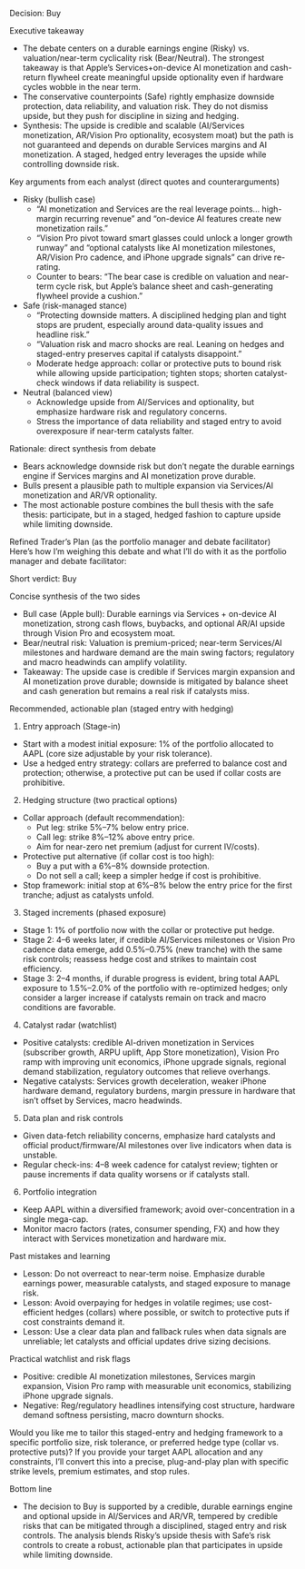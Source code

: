Decision: Buy

Executive takeaway
- The debate centers on a durable earnings engine (Risky) vs. valuation/near-term cyclicality risk (Bear/Neutral). The strongest takeaway is that Apple’s Services+on-device AI monetization and cash-return flywheel create meaningful upside optionality even if hardware cycles wobble in the near term.
- The conservative counterpoints (Safe) rightly emphasize downside protection, data reliability, and valuation risk. They do not dismiss upside, but they push for discipline in sizing and hedging.
- Synthesis: The upside is credible and scalable (AI/Services monetization, AR/Vision Pro optionality, ecosystem moat) but the path is not guaranteed and depends on durable Services margins and AI monetization. A staged, hedged entry leverages the upside while controlling downside risk.

Key arguments from each analyst (direct quotes and counterarguments)
- Risky (bullish case)
  - “AI monetization and Services are the real leverage points… high-margin recurring revenue” and “on-device AI features create new monetization rails.”
  - “Vision Pro pivot toward smart glasses could unlock a longer growth runway” and “optional catalysts like AI monetization milestones, AR/Vision Pro cadence, and iPhone upgrade signals” can drive re-rating.
  - Counter to bears: “The bear case is credible on valuation and near-term cycle risk, but Apple’s balance sheet and cash-generating flywheel provide a cushion.” 
- Safe (risk-managed stance)
  - “Protecting downside matters. A disciplined hedging plan and tight stops are prudent, especially around data-quality issues and headline risk.”
  - “Valuation risk and macro shocks are real. Leaning on hedges and staged-entry preserves capital if catalysts disappoint.”
  - Moderate hedge approach: collar or protective puts to bound risk while allowing upside participation; tighten stops; shorten catalyst-check windows if data reliability is suspect.
- Neutral (balanced view)
  - Acknowledge upside from AI/Services and optionality, but emphasize hardware risk and regulatory concerns.
  - Stress the importance of data reliability and staged entry to avoid overexposure if near-term catalysts falter.

Rationale: direct synthesis from debate
- Bears acknowledge downside risk but don’t negate the durable earnings engine if Services margins and AI monetization prove durable.
- Bulls present a plausible path to multiple expansion via Services/AI monetization and AR/VR optionality.
- The most actionable posture combines the bull thesis with the safe thesis: participate, but in a staged, hedged fashion to capture upside while limiting downside.

Refined Trader’s Plan (as the portfolio manager and debate facilitator)
Here’s how I’m weighing this debate and what I’ll do with it as the portfolio manager and debate facilitator:

Short verdict: Buy

Concise synthesis of the two sides
- Bull case (Apple bull): Durable earnings via Services + on-device AI monetization, strong cash flows, buybacks, and optional AR/AI upside through Vision Pro and ecosystem moat.
- Bear/neutral risk: Valuation is premium-priced; near-term Services/AI milestones and hardware demand are the main swing factors; regulatory and macro headwinds can amplify volatility.
- Takeaway: The upside case is credible if Services margin expansion and AI monetization prove durable; downside is mitigated by balance sheet and cash generation but remains a real risk if catalysts miss.

Recommended, actionable plan (staged entry with hedging)
1) Entry approach (Stage-in)
- Start with a modest initial exposure: 1% of the portfolio allocated to AAPL (core size adjustable by your risk tolerance).
- Use a hedged entry strategy: collars are preferred to balance cost and protection; otherwise, a protective put can be used if collar costs are prohibitive.

2) Hedging structure (two practical options)
- Collar approach (default recommendation):
  - Put leg: strike 5%–7% below entry price.
  - Call leg: strike 8%–12% above entry price.
  - Aim for near-zero net premium (adjust for current IV/costs).
- Protective put alternative (if collar cost is too high):
  - Buy a put with a 6%–8% downside protection.
  - Do not sell a call; keep a simpler hedge if cost is prohibitive.
- Stop framework: initial stop at 6%–8% below the entry price for the first tranche; adjust as catalysts unfold.

3) Staged increments (phased exposure)
- Stage 1: 1% of portfolio now with the collar or protective put hedge.
- Stage 2: 4–6 weeks later, if credible AI/Services milestones or Vision Pro cadence data emerge, add 0.5%–0.75% (new tranche) with the same risk controls; reassess hedge cost and strikes to maintain cost efficiency.
- Stage 3: 2–4 months, if durable progress is evident, bring total AAPL exposure to 1.5%–2.0% of the portfolio with re-optimized hedges; only consider a larger increase if catalysts remain on track and macro conditions are favorable.

4) Catalyst radar (watchlist)
- Positive catalysts: credible AI-driven monetization in Services (subscriber growth, ARPU uplift, App Store monetization), Vision Pro ramp with improving unit economics, iPhone upgrade signals, regional demand stabilization, regulatory outcomes that relieve overhangs.
- Negative catalysts: Services growth deceleration, weaker iPhone hardware demand, regulatory burdens, margin pressure in hardware that isn’t offset by Services, macro headwinds.

5) Data plan and risk controls
- Given data-fetch reliability concerns, emphasize hard catalysts and official product/firmware/AI milestones over live indicators when data is unstable.
- Regular check-ins: 4–8 week cadence for catalyst review; tighten or pause increments if data quality worsens or if catalysts stall.

6) Portfolio integration
- Keep AAPL within a diversified framework; avoid over-concentration in a single mega-cap.
- Monitor macro factors (rates, consumer spending, FX) and how they interact with Services monetization and hardware mix.

Past mistakes and learning
- Lesson: Do not overreact to near-term noise. Emphasize durable earnings power, measurable catalysts, and staged exposure to manage risk.
- Lesson: Avoid overpaying for hedges in volatile regimes; use cost-efficient hedges (collars) where possible, or switch to protective puts if cost constraints demand it.
- Lesson: Use a clear data plan and fallback rules when data signals are unreliable; let catalysts and official updates drive sizing decisions.

Practical watchlist and risk flags
- Positive: credible AI monetization milestones, Services margin expansion, Vision Pro ramp with measurable unit economics, stabilizing iPhone upgrade signals.
- Negative: Reg/regulatory headlines intensifying cost structure, hardware demand softness persisting, macro downturn shocks.

Would you like me to tailor this staged-entry and hedging framework to a specific portfolio size, risk tolerance, or preferred hedge type (collar vs. protective puts)? If you provide your target AAPL allocation and any constraints, I’ll convert this into a precise, plug-and-play plan with specific strike levels, premium estimates, and stop rules.

Bottom line
- The decision to Buy is supported by a credible, durable earnings engine and optional upside in AI/Services and AR/VR, tempered by credible risks that can be mitigated through a disciplined, staged entry and risk controls. The analysis blends Risky’s upside thesis with Safe’s risk controls to create a robust, actionable plan that participates in upside while limiting downside.